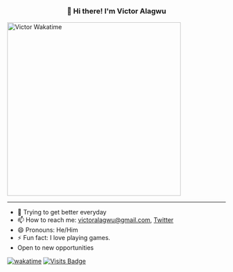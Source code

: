 <h3 align="center">👋 Hi there! I'm Victor Alagwu</h3>


[<img src="https://wakatime.com/share/@VictorAlagwu/d8078e42-dd33-4b53-927f-ed4999e889fe.svg" alt='Victor Wakatime' height='400'>](https://github.com/victoralagwu)

---
- 🌱 Trying to get better everyday
- 📫 How to reach me: victoralagwu@gmail.com, [Twitter](https://twitter.com/victoralagwu)
- 😄 Pronouns: He/Him
- ⚡ Fun fact: I love playing games.
- Open to new opportunities
<!-- 
[![Stats](https://github-readme-stats.vercel.app/api?username=victoralagwu&show_icons=true&theme=light)](https://github-readme-stats.vercel.app/api?username=victoralagwu&show_icons=true&theme=light) -->

[![wakatime](https://wakatime.com/badge/user/2db43970-6df9-41ad-9602-da9cc0066828.svg)](https://wakatime.com/@2db43970-6df9-41ad-9602-da9cc0066828)
[![Visits Badge](https://badges.pufler.dev/visits/victoralagwu/victoralagwu)](https://badges.pufler.dev/visits/victoralagwu/victoralagwu)
